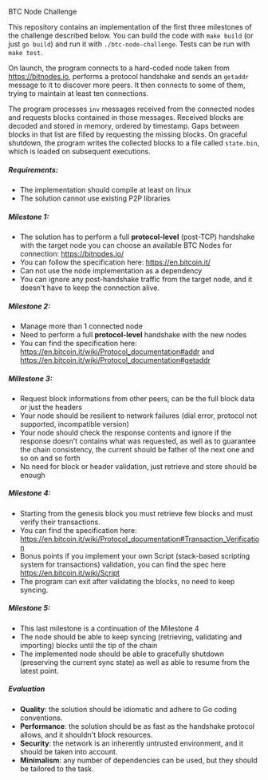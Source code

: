 BTC Node Challenge

This repository contains an implementation of the first three milestones of the challenge described below.
You can build the code with `make build` (or just `go build`) and run it with `./btc-node-challenge`. Tests can be run
with `make test`.

On launch, the program connects to a hard-coded node taken from https://bitnodes.io, performs a protocol handshake and
sends an `getaddr` message to it to discover more peers. It then connects to some of them, trying to maintain at least
ten connections.

The program processes `inv` messages received from the connected nodes and requests blocks contained in those messages.
Received blocks are decoded and stored in memory, ordered by timestamp. Gaps between blocks in that list are filled by
requesting the missing blocks. On graceful shutdown, the program writes the collected blocks to a file called
`state.bin`, which is loaded on subsequent executions.

##### Requirements:
- The implementation should compile at least on linux
- The solution cannot use existing P2P libraries

##### Milestone 1:
- The solution has to perform a full **protocol-level** (post-TCP) handshake with the target node you can choose an available BTC Nodes for connection: https://bitnodes.io/
- You can follow the specification here: https://en.bitcoin.it/
- Can not use the node implementation as a dependency
- You can ignore any post-handshake traffic from the target node, and it doesn't have to keep the connection alive.

##### Milestone 2:
- Manage more than 1 connected node
- Need to perform a full **protocol-level** handshake with the new nodes
- You can find the specification here: https://en.bitcoin.it/wiki/Protocol_documentation#addr and https://en.bitcoin.it/wiki/Protocol_documentation#getaddr

##### Millestone 3:
- Request block informations from other peers, can be the full block data or just the headers
- Your node should be resilient to network failures (dial error, protocol not supported, incompatible version)
- Your node should check the response contents and ignore if the response doesn't contains what was requested, as well as to guarantee the chain consistency, the current should be father of the next one and so on and so forth
- No need for block or header validation, just retrieve and store should be enough

##### Milestone 4:
- Starting from the genesis block you must retrieve few blocks and must verify their transactions.
- You can find the specification here: https://en.bitcoin.it/wiki/Protocol_documentation#Transaction_Verification
- Bonus points if you implement your own Script (stack-based scripting system for transactions) validation, you can find the spec here https://en.bitcoin.it/wiki/Script
- The program can exit after validating the blocks, no need to keep syncing.

##### Milestone 5:
- This last milestone is a continuation of the Milestone 4
- The node should be able to keep syncing (retrieving, validating and importing) blocks until the tip of the chain
- The implemented node should be able to gracefully shutdown (preserving the current sync state) as well as able to resume from the latest point.

##### Evaluation
- **Quality**: the solution should be idiomatic and adhere to Go coding conventions.
- **Performance**: the solution should be as fast as the handshake protocol allows, and it shouldn't block resources.
- **Security**: the network is an inherently untrusted environment, and it should be taken into account.
- **Minimalism**: any number of dependencies can be used, but they should be tailored to the task.

